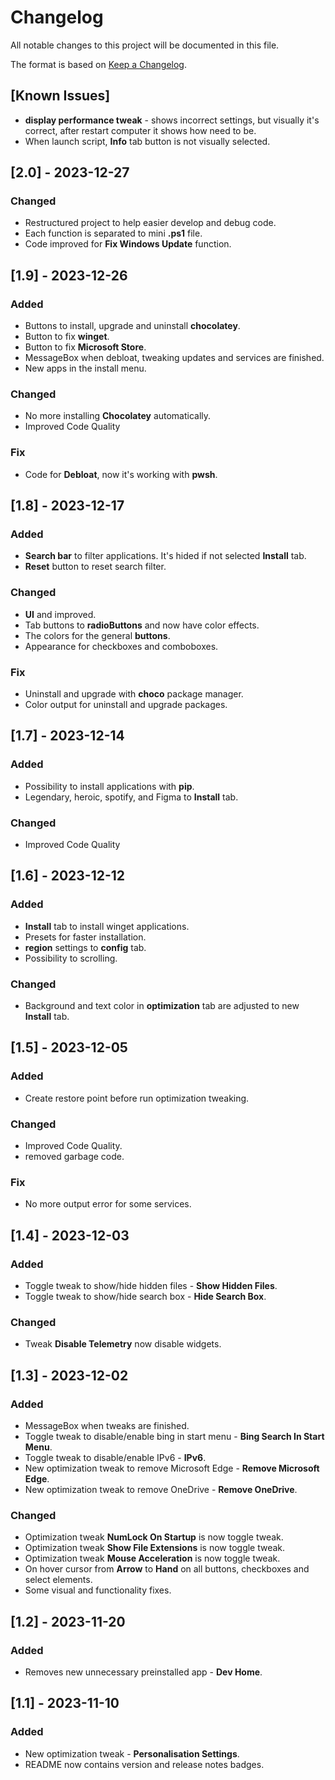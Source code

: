 # Changelog

All notable changes to this project will be documented in this file.

The format is based on [Keep a Changelog](https://keepachangelog.com/en/1.1.0/).

## [Known Issues]

- **display performance tweak** - shows incorrect settings, but visually it's correct, after restart computer it shows how need to be.
- When launch script, **Info** tab button is not visually selected.

## [2.0] - 2023-12-27

### Changed

- Restructured project to help easier develop and debug code.
- Each function is separated to mini **.ps1** file.
- Code improved for **Fix Windows Update** function.

## [1.9] - 2023-12-26

### Added

- Buttons to install, upgrade and uninstall **chocolatey**.
- Button to fix **winget**.
- Button to fix **Microsoft Store**.
- MessageBox when debloat, tweaking updates and services are finished.
- New apps in the install menu.

### Changed

- No more installing **Chocolatey** automatically. 
- Improved Code Quality

### Fix

- Code for **Debloat**, now it's working with **pwsh**.

## [1.8] - 2023-12-17

### Added

- **Search bar** to filter applications. It's hided if not selected **Install** tab.
- **Reset** button to reset search filter.

### Changed

- **UI** and improved. 
- Tab buttons to **radioButtons** and now have color effects. 
- The colors for the general **buttons**.
- Appearance for checkboxes and comboboxes.

### Fix

- Uninstall and upgrade with **choco** package manager.
- Color output for uninstall and upgrade packages. 

## [1.7] - 2023-12-14

### Added

- Possibility to install applications with **pip**.
- Legendary, heroic, spotify, and Figma to **Install** tab.

### Changed

- Improved Code Quality

## [1.6] - 2023-12-12

### Added

- **Install** tab to install winget applications.
- Presets for faster installation.
- **region** settings to **config** tab.
- Possibility to scrolling.

### Changed

- Background and text color in **optimization** tab are adjusted to new **Install** tab.

## [1.5] - 2023-12-05

### Added

- Create restore point before run optimization tweaking.

### Changed

- Improved Code Quality.
- removed garbage code.

### Fix

- No more output error for some services. 

## [1.4] - 2023-12-03

### Added

- Toggle tweak to show/hide hidden files  - **Show Hidden Files**.
- Toggle tweak to show/hide search box - **Hide Search Box**.

### Changed

- Tweak **Disable Telemetry** now disable widgets.

## [1.3] - 2023-12-02

### Added

- MessageBox when tweaks are finished.
- Toggle tweak to disable/enable bing in start menu  - **Bing Search In Start Menu**.
- Toggle tweak to disable/enable IPv6 - **IPv6**.
- New optimization tweak to remove Microsoft Edge - **Remove Microsoft Edge**.
- New optimization tweak to remove OneDrive - **Remove OneDrive**.

### Changed

- Optimization tweak **NumLock On Startup** is now toggle tweak.
- Optimization tweak **Show File Extensions** is now toggle tweak.
- Optimization tweak **Mouse Acceleration** is now toggle tweak.
- On hover cursor from **Arrow** to **Hand** on all buttons, checkboxes and select elements. 
- Some visual and functionality fixes.

## [1.2] - 2023-11-20

### Added

- Removes new unnecessary preinstalled app - **Dev Home**.

## [1.1] - 2023-11-10

### Added

- New optimization tweak - **Personalisation Settings**.
- README now contains version and release notes badges.